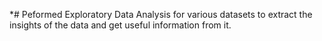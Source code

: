 *# Peformed Exploratory Data Analysis for various datasets to extract the insights of the data and get useful information from it.
